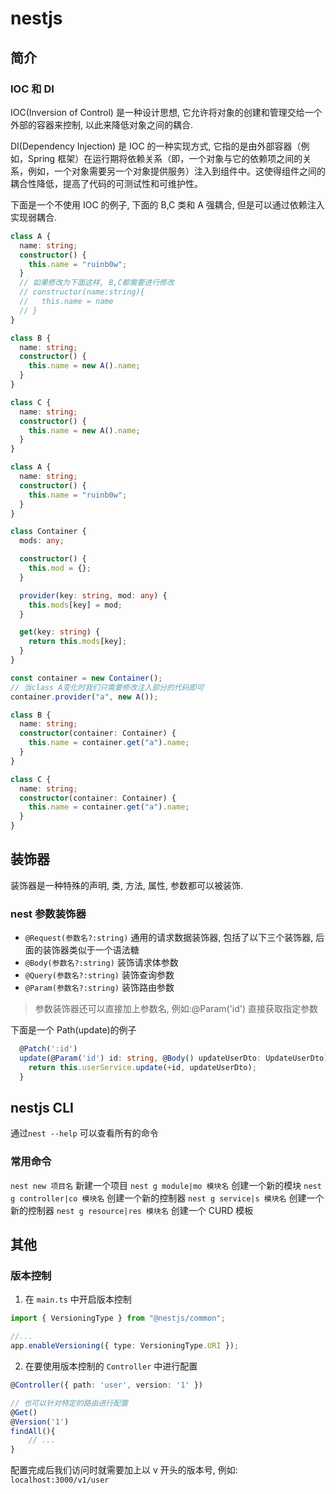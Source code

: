 # nestjs

## 简介

### IOC 和 DI

IOC(Inversion of Control) 是一种设计思想, 它允许将对象的创建和管理交给一个外部的容器来控制, 以此来降低对象之间的耦合.

DI(Dependency Injection) 是 IOC 的一种实现方式, 它指的是由外部容器（例如，Spring 框架）在运行期将依赖关系（即，一个对象与它的依赖项之间的关系，例如，一个对象需要另一个对象提供服务）注入到组件中。这使得组件之间的耦合性降低，提高了代码的可测试性和可维护性。

下面是一个不使用 IOC 的例子, 下面的 B,C 类和 A 强耦合, 但是可以通过依赖注入实现弱耦合.

```ts
class A {
  name: string;
  constructor() {
    this.name = "ruinb0w";
  }
  // 如果修改为下面这样, B,C都需要进行修改
  // constructor(name:string){
  //   this.name = name
  // }
}

class B {
  name: string;
  constructor() {
    this.name = new A().name;
  }
}

class C {
  name: string;
  constructor() {
    this.name = new A().name;
  }
}
```

```ts
class A {
  name: string;
  constructor() {
    this.name = "ruinb0w";
  }
}

class Container {
  mods: any;

  constructor() {
    this.mod = {};
  }

  provider(key: string, mod: any) {
    this.mods[key] = mod;
  }

  get(key: string) {
    return this.mods[key];
  }
}

const container = new Container();
// 当class A变化时我们只需要修改注入部分的代码即可
container.provider("a", new A());

class B {
  name: string;
  constructor(container: Container) {
    this.name = container.get("a").name;
  }
}

class C {
  name: string;
  constructor(container: Container) {
    this.name = container.get("a").name;
  }
}
```

## 装饰器

装饰器是一种特殊的声明, 类, 方法, 属性, 参数都可以被装饰.

### nest 参数装饰器

- `@Request(参数名?:string)` 通用的请求数据装饰器, 包括了以下三个装饰器, 后面的装饰器类似于一个语法糖
- `@Body(参数名?:string)` 装饰请求体参数
- `@Query(参数名?:string)` 装饰查询参数
- `@Param(参数名?:string)` 装饰路由参数

> 参数装饰器还可以直接加上参数名, 例如:@Param('id') 直接获取指定参数

下面是一个 Path(update)的例子

```ts
  @Patch(':id')
  update(@Param('id') id: string, @Body() updateUserDto: UpdateUserDto) {
    return this.userService.update(+id, updateUserDto);
  }
```

## nestjs CLI

通过`nest --help` 可以查看所有的命令

### 常用命令

`nest new 项目名` 新建一个项目
`nest g module|mo 模块名` 创建一个新的模块
`nest g controller|co 模块名` 创建一个新的控制器
`nest g service|s 模块名` 创建一个新的控制器
`nest g resource|res 模块名` 创建一个 CURD 模板

## 其他

### 版本控制

1. 在 `main.ts` 中开启版本控制

```ts
import { VersioningType } from "@nestjs/common";

//...
app.enableVersioning({ type: VersioningType.URI });
```

2. 在要使用版本控制的 `Controller` 中进行配置

```ts
@Controller({ path: 'user', version: '1' })

// 也可以针对特定的路由进行配置
@Get()
@Version('1')
findAll(){
    // ...
}
```

配置完成后我们访问时就需要加上以 v 开头的版本号, 例如: `localhost:3000/v1/user`
